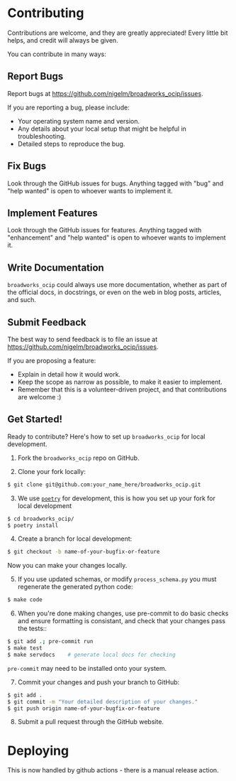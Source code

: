 # Contributing

Contributions are welcome, and they are greatly appreciated! Every little bit
helps, and credit will always be given.

You can contribute in many ways:

## Report Bugs

Report bugs at https://github.com/nigelm/broadworks_ocip/issues.

If you are reporting a bug, please include:

- Your operating system name and version.
- Any details about your local setup that might be helpful in troubleshooting.
- Detailed steps to reproduce the bug.

## Fix Bugs

Look through the GitHub issues for bugs. Anything tagged with "bug" and "help
wanted" is open to whoever wants to implement it.

## Implement Features

Look through the GitHub issues for features. Anything tagged with "enhancement"
and "help wanted" is open to whoever wants to implement it.

## Write Documentation

`broadworks_ocip` could always use more documentation, whether as part of the
official docs, in docstrings, or even on the web in blog posts, articles, and
such.

## Submit Feedback

The best way to send feedback is to file an issue at https://github.com/nigelm/broadworks_ocip/issues.

If you are proposing a feature:

- Explain in detail how it would work.
- Keep the scope as narrow as possible, to make it easier to implement.
- Remember that this is a volunteer-driven project, and that contributions
  are welcome :)

## Get Started!

Ready to contribute? Here's how to set up `broadworks_ocip` for local development.

1. Fork the `broadworks_ocip` repo on GitHub.

2. Clone your fork locally:
```bash
$ git clone git@github.com:your_name_here/broadworks_ocip.git
```

3. We use [`poetry`](https://python-poetry.org/) for development, this is how you set up your
   fork for local development
```bash
$ cd broadworks_ocip/
$ poetry install
```

4. Create a branch for local development:
```bash
$ git checkout -b name-of-your-bugfix-or-feature
```
   Now you can make your changes locally.

5. If you use updated schemas, or modify `process_schema.py` you must regenerate
   the generated python code:
```bash
$ make code
```

6. When you're done making changes, use pre-commit to do basic checks and ensure formatting
   is consistant, and check that your changes pass the tests::
```bash
$ git add .; pre-commit run
$ make test
$ make servdocs    # generate local docs for checking
```
   `pre-commit` may need to be installed onto your system.

7. Commit your changes and push your branch to GitHub:
```bash
$ git add .
$ git commit -m "Your detailed description of your changes."
$ git push origin name-of-your-bugfix-or-feature
```

8. Submit a pull request through the GitHub website.


# Deploying

This is now handled by github actions - there is a manual release action.
